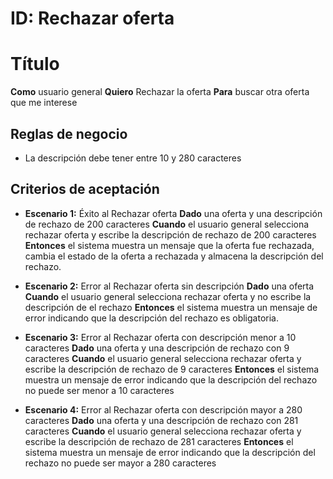 # ID: Rechazar oferta

# Título

**Como** usuario general **Quiero** Rechazar la oferta **Para** buscar otra oferta que me interese

## Reglas de negocio

- La descripción debe tener entre 10 y 280 caracteres

## Criterios de aceptación

- **Escenario 1:** Éxito al Rechazar oferta
  **Dado** una oferta y una descripción de rechazo de 200 caracteres
  **Cuando** el usuario general selecciona rechazar oferta y escribe la descripción de rechazo de 200 caracteres
  **Entonces** el sistema muestra un mensaje que la oferta fue rechazada, cambia el estado de la oferta a rechazada y almacena la descripción del rechazo.

- **Escenario 2:** Error al Rechazar oferta sin descripción
  **Dado** una oferta
  **Cuando** el usuario general selecciona rechazar oferta y no escribe la descripción de el rechazo
  **Entonces** el sistema muestra un mensaje de error indicando que la descripción del rechazo es obligatoria.

- **Escenario 3:** Error al Rechazar oferta con descripción menor a 10 caracteres
  **Dado** una oferta y una descripción de rechazo con 9 caracteres
  **Cuando** el usuario general selecciona rechazar oferta y escribe la descripción de rechazo de 9 caracteres
  **Entonces** el sistema muestra un mensaje de error indicando que la descripción del rechazo no puede ser menor a 10 caracteres

- **Escenario 4:** Error al Rechazar oferta con descripción mayor a 280 caracteres
  **Dado** una oferta y una descripción de rechazo con 281 caracteres
  **Cuando** el usuario general selecciona rechazar oferta y escribe la descripción de rechazo de 281 caracteres
  **Entonces** el sistema muestra un mensaje de error indicando que la descripción del rechazo no puede ser mayor a 280 caracteres
